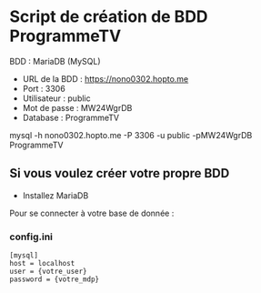 # Script de création de BDD ProgrammeTV

BDD : MariaDB (MySQL)

- URL de la BDD : https://nono0302.hopto.me
- Port : 3306
- Utilisateur : public
- Mot de passe : MW24WgrDB
- Database : ProgrammeTV

mysql -h nono0302.hopto.me -P 3306 -u public -pMW24WgrDB ProgrammeTV

## Si vous voulez créer votre propre BDD

- Installez MariaDB

Pour se connecter à votre base de donnée :

### config.ini
```
[mysql]
host = localhost
user = {votre_user}
password = {votre_mdp}
```